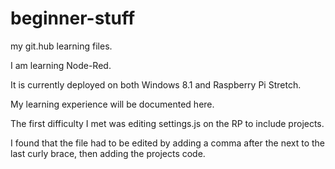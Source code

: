 # beginner-stuff
my git.hub learning files.

I am learning Node-Red.

It is currently deployed on both Windows 8.1 and Raspberry Pi Stretch.

My learning experience will be documented here.

The first difficulty I met was editing settings.js on the RP to include projects.

I found that the file had to be edited by adding a comma after the next to the last curly brace, then adding the projects code.
